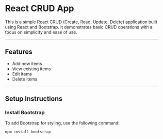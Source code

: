 # React CRUD App

This is a simple React CRUD (Create, Read, Update, Delete) application built using React and Bootstrap. It demonstrates basic CRUD operations with a focus on simplicity and ease of use.

---

## Features
- Add new items
- View existing items
- Edit items
- Delete items

---

## Setup Instructions

### Install Bootstrap
To add Bootstrap for styling, use the following command:

```bash
npm install bootstrap
